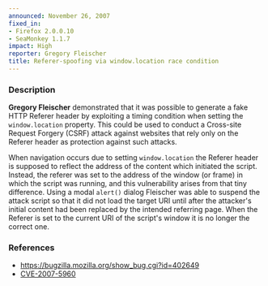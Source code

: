 ```yaml
---
announced: November 26, 2007
fixed_in:
- Firefox 2.0.0.10
- SeaMonkey 1.1.7
impact: High
reporter: Gregory Fleischer
title: Referer-spoofing via window.location race condition
---
```


<h3>Description</h3>

<p><strong>Gregory Fleischer</strong> demonstrated that it was possible
to generate a fake HTTP Referer header by exploiting a timing
condition when setting the <code>window.location</code> property. This could
be used to conduct a Cross-site Request Forgery (CSRF) attack against
websites that rely only on the Referer header as protection against
such attacks.
</p>
<p>When navigation occurs due to setting <code>window.location</code>
the Referer header is supposed to reflect the address of the content which
initiated the script. Instead, the referer was set to the address of the
window (or frame) in which the script was running, and this vulnerability
arises from that tiny difference. Using a modal <code>alert()</code>
dialog Fleischer was able to suspend the attack script so that it did not
load the target URI until after the attacker's initial content had been
replaced by the intended referring page. When the Referer is set to the
current URI of the script's window it is no longer the correct one.
</p>

<h3>References</h3>

<ul>
  <li><a href="https://bugzilla.mozilla.org/show_bug.cgi?id=402649">
       https://bugzilla.mozilla.org/show_bug.cgi?id=402649</a></li>

  <li><a class="ex-ref" href="http://cve.mitre.org/cgi-bin/cvename.cgi?name=CVE-2007-5960">
       CVE-2007-5960</a></li>
</ul>



